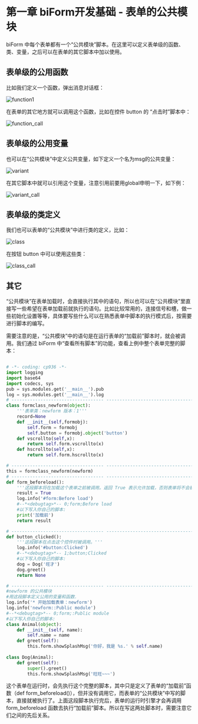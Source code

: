 # 第一章 biForm开发基础 - 表单的公共模块

biForm 中每个表单都有一个“公共模块”脚本。在这里可以定义表单级的函数、类、变量，之后可以在表单的其它脚本中加以使用。

## 表单级的公用函数

比如我们定义一个函数，弹出消息对话框：

![function1](1-1-01.png)

在表单的其它地方就可以调用这个函数，比如在控件 button 的 “点击时”脚本中：

![function_call](1-1-02.png)

## 表单级的公用变量

也可以在“公共模块”中定义公共变量，如下定义一个名为msg的公共变量：

![variant](1-1-03.png)

在其它脚本中就可以引用这个变量，注意引用前要用global申明一下，如下例：

![variant_call](1-1-04.png)

## 表单级的类定义

我们也可以表单的“公共模块”中进行类的定义，比如：

![class](1-1-05.png)

在按钮 button 中可以使用这些类：

![class_call](1-1-06.png)

## 其它

“公共模块”在表单加载时，会直接执行其中的语句，所以也可以在“公共模块”里直接写一些希望在表单加载前就执行的语句。比如比较常用的，连接信号和槽，做一些初始化设置等等，具体要写些什么可以在熟悉表单中脚本的执行模式后，按需要进行脚本的编写。

需要注意的是，“公共模块”中的语句是在运行表单的“加载前”脚本时，就会被调用。我们通过 biForm 中“查看所有脚本”的功能，查看上例中整个表单完整的脚本：

``` python 

# -*- coding: cp936 -*-
import logging
import base64
import codecs, sys
pub = sys.modules.get('__main__').pub
log = sys.modules.get('__main__').log
# ----------------------------------- -----------------------------------
class formclass_newform(object):
	'''表单类：newform 版本：1'''
	record=None
	def __init__(self,formobj):
		self.form = formobj
		self.button = formobj.object('button')
	def vscrollto(self,x):
		return self.form.vscrollto(x)
	def hscrollto(self,x):
		return self.form.hscrollto(x)

# ----------------------------------- -----------------------------------
this = formclass_newform(newform)
# ----------------------------------- -----------------------------------
def form_beforeload():
	'''这段脚本将在加载这个表单之前被调用。返回 True 表示允许加载，否则表单将不会被加载。'''
	result = True
	log.info('#form:Before load')
	#--*<debugtag>*-- 0;form;Before load
	#以下写入你自己的脚本:
	print('加载前')
	return result

# ----------------------------------- -----------------------------------
def button_clicked():
	'''这段脚本在点击这个控件时被调用。'''
	log.info('#button:Clicked')
	#--*<debugtag>*-- 1;button;Clicked
	#以下写入你自己的脚本:
	dog = Dog('旺才')
	dog.greet()
	return None

# ----------------------------------- -----------------------------------
#newform 的公共模块
#用这段脚本定义公用的变量和函数.
log.info('* 开始加载表单：newform')
log.info('newform::Public module')
#--*<debugtag>*-- 0;form;:Public module
#以下写入你自己的脚本:
class Animal(object):
    def __init__(self, name):
        self.name = name
    def greet(self):
        this.form.showSplashMsg('你好，我是 %s.' % self.name)
 
class Dog(Animal):
    def greet(self):
        super().greet()
        this.form.showSplashMsg('旺旺~~~')

```

这个表单在运行时，会先执行这个完整的脚本，其中只是定义了表单的“加载前”函数（def form_beforeload()），但并没有调用它，而表单的“公共模块”中写的脚本，直接就被执行了。上面这段脚本执行完后，表单的运行时引擎才会再调用 form_beforeload 函数去执行“加载前”脚本。所以在写这两处脚本时，需要注意它们之间的先后关系。



